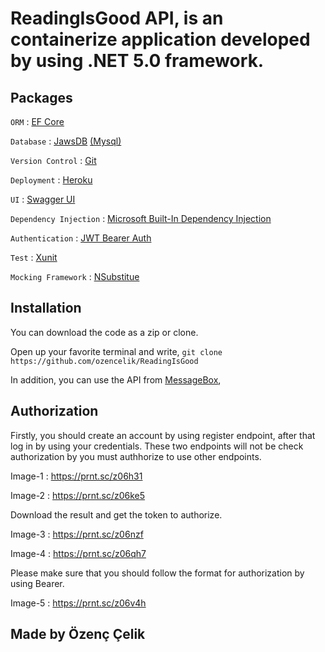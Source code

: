 # ReadingIsGood API, is an containerize application developed by using .NET 5.0 framework.

## Packages
`ORM` : [EF Core](https://entityframeworkcore.com/)

`Database` : [JawsDB](https://www.jawsdb.com/) [(Mysql)](https://www.mysql.com/)

`Version Control` : [Git](https://git-scm.com/)

`Deployment` : [Heroku](https://www.heroku.com/)

`UI` : [Swagger UI](https://swagger.io/)

`Dependency Injection` : [Microsoft Built-In Dependency Injection](https://docs.microsoft.com/tr-tr/aspnet/core/fundamentals/dependency-injection?view=aspnetcore-5.0)

`Authentication` : [JWT Bearer Auth](https://jwt.io/introduction/)

`Test` : [Xunit](https://xunit.net/)

`Mocking Framework` : [NSubstitue](https://nsubstitute.github.io/)

## Installation
You can download the code as a zip or clone.

Open up your favorite terminal and write,
`git clone https://github.com/ozencelik/ReadingIsGood`

In addition, you can use the API from [MessageBox](https://messagebox-armut.herokuapp.com/swagger/index.html),


## Authorization
Firstly, you should create an account by using register endpoint, after that log in by using your credentials.
These two endpoints will not be check authorization by you must authhorize to use other endpoints.

Image-1 : https://prnt.sc/z06h31

Image-2 : https://prnt.sc/z06ke5

Download the result and get the token to authorize.

Image-3 : https://prnt.sc/z06nzf

Image-4 : https://prnt.sc/z06qh7

Please make sure that you should follow the format for authorization by using Bearer.

Image-5 : https://prnt.sc/z06v4h

## Made by Özenç Çelik
